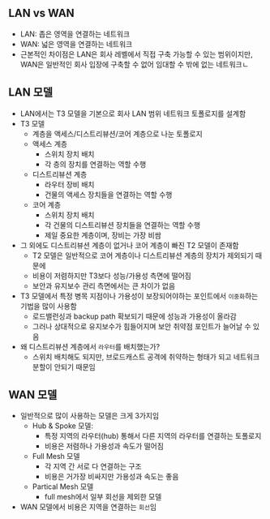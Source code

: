 ## LAN vs WAN
- LAN: 좁은 영역을 연결하는 네트워크
- WAN: 넓은 영역을 연결하는 네트워크
- 근본적인 차이점은 LAN은 회사 레벨에서 직접 구축 가능할 수 있는 범위이지만, WAN은 일반적인 회사 입장에 구축할 수 없어 임대할 수 밖에 없는 네트워크ㄴ

## LAN 모델
- LAN에서는 T3 모델을 기본으로 회사 LAN 범위 네트워크 토폴로지를 설계함
- T3 모델
  - 계층을 액세스/디스트리뷰션/코어 계층으로 나눈 토폴로지
  - 액세스 계층
    - 스위치 장치 배치
    - 각 층의 장치를 연결하는 역할 수행
  - 디스트리뷰션 계층
    - 라우터 장비 배치 
    - 건물의 액세스 장치들을 연결하는 역할 수행
  - 코어 계층
    - 스위치 장치 배치
    - 각 건물의 디스트리뷰션 장치들을 연결하는 역할 수행
    - 제일 중요한 계층이며, 장비는 가장 비쌈
- 그 외에도 디스트리뷰션 계층이 없거나 코어 계층이 빠진 T2 모델이 존재함
  - T2 모델은 일반적으로 코어 계층이나 디스트리뷰션 계층의 장치가 제외되기 때문에 
  - 비용이 저렴하지만 T3보다 성능/가용성 측면에 떨어짐
  - 보안과 유지보수 관리 측면에서는 큰 차이가 없음
- T3 모델에서 특정 병목 지점이나 가용성이 보장되어야하는 포인트에서 `이중화`하는 기법을 많이 사용함
  - 로드밸런싱과 backup path 확보되기 때문에 성능과 가용성이 올라감
  - 그러나 상대적으로 유지보수가 힘들어지며 보안 취약점 포인트가 늘어날 수 있음
- 왜 디스트리뷰션 계층에서 `라우터`를 배치했는가?
  - 스위치 배치해도 되지만, 브로드캐스트 공격에 취약하는 형태가 되고  네트워크 분할이 안되기 때문임

## WAN 모델
- 일반적으로 많이 사용하는 모델은 크게 3가지임
  - Hub & Spoke 모델:
    - 특정 지역의 라우터(hub) 통해서 다른 지역의 라우터를 연결하는 토폴로지
    - 비용은 저렴하나 가용성과 속도가 떨어짐
  - Full Mesh 모델
    - 각 지역 간 서로 다 연결하는 구조
    - 비용은 거가장 비싸지만 가용성과 속도는 좋음
  - Partical Mesh 모델
    - full mesh에서 일부 회선을 제외한 모델
- WAN 모델에서 비용은 지역을 연결하는 `회선`임
